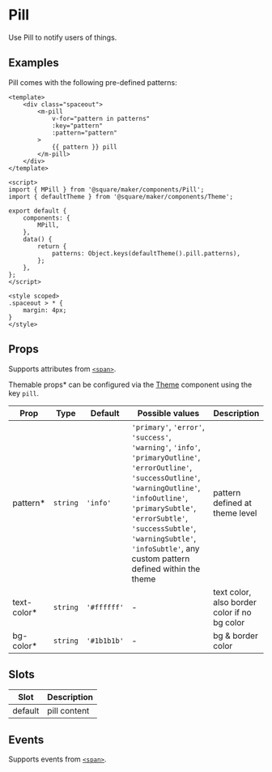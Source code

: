 # Pill

Use Pill to notify users of things.

## Examples

Pill comes with the following pre-defined patterns:

```vue
<template>
	<div class="spaceout">
		<m-pill
			v-for="pattern in patterns"
			:key="pattern"
			:pattern="pattern"
		>
			{{ pattern }} pill
		</m-pill>
	</div>
</template>

<script>
import { MPill } from '@square/maker/components/Pill';
import { defaultTheme } from '@square/maker/components/Theme';

export default {
	components: {
		MPill,
	},
	data() {
		return {
			patterns: Object.keys(defaultTheme().pill.patterns),
		};
	},
};
</script>

<style scoped>
.spaceout > * {
	margin: 4px;
}
</style>
```


<!-- api-tables:start -->
## Props

Supports attributes from [`<span>`](https://developer.mozilla.org/en-US/docs/Web/HTML/Element/span).

Themable props* can be configured via the [Theme](#/Theme) component using the key `pill`.

| Prop        | Type     | Default     | Possible values                                                                                                                                                                                                                                                                                  | Description                                  |
| ----------- | -------- | ----------- | ------------------------------------------------------------------------------------------------------------------------------------------------------------------------------------------------------------------------------------------------------------------------------------------------ | -------------------------------------------- |
| pattern*    | `string` | `'info'`    | `'primary'`, `'error'`, `'success'`, `'warning'`, `'info'`, `'primaryOutline'`, `'errorOutline'`, `'successOutline'`, `'warningOutline'`, `'infoOutline'`, `'primarySubtle'`, `'errorSubtle'`, `'successSubtle'`, `'warningSubtle'`, `'infoSubtle'`, any custom pattern defined within the theme | pattern defined at theme level               |
| text-color* | `string` | `'#ffffff'` | -                                                                                                                                                                                                                                                                                                | text color, also border color if no bg color |
| bg-color*   | `string` | `'#1b1b1b'` | -                                                                                                                                                                                                                                                                                                | bg & border color                            |


## Slots

| Slot    | Description  |
| ------- | ------------ |
| default | pill content |


## Events

Supports events from [`<span>`](https://developer.mozilla.org/en-US/docs/Web/HTML/Element/span).
<!-- api-tables:end -->
